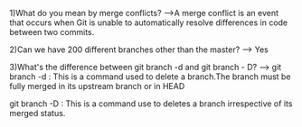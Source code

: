 1)What do you mean by merge conflicts?
-->A merge conflict is an event that occurs when Git is unable to automatically resolve differences in code between two commits.




2)Can we have 200 different branches other than the master?
--> Yes 




3)What's the difference between git branch -d and git branch - D?
-->  git branch -d : This is a command used to delete a branch.The branch must be fully merged in its upstream branch or in HEAD

git branch -D : This is a command use to deletes a branch irrespective of its merged status.